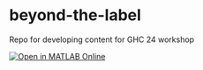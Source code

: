 # beyond-the-label
Repo for developing content for GHC 24 workshop

[![Open in MATLAB Online](https://www.mathworks.com/images/responsive/global/open-in-matlab-online.svg)](https://matlab.mathworks.com/open/github/v1?repo=tanmayeesapre/beyond-the-label)
